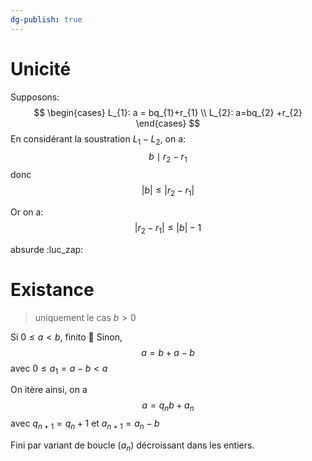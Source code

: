 ```yaml
---
dg-publish: true
---
```


# Unicité

Supposons:
$$
\begin{cases}
L_{1}: a = bq_{1}+r_{1} \\
L_{2}: a=bq_{2} +r_{2}
\end{cases}
$$
En considérant la soustration $L_{1}-L_{2}$, on a:
$$
b\mid r_{2}-r_{1}
$$
donc
$$
\left| b \right|\leq \left| r_{2} -r_{1} \right|
$$

Or on a:
$$
\left| r_{2} -r_{1}\right| \leq \left| b \right|-1
$$

absurde :luc_zap:

# Existance

> uniquement le cas $b>0$

Si $0\leq a < b$, finito 🕺
Sinon, 
$$
a = b + a - b
$$
avec $0 \leq a_{1} =a - b < a$

On itère ainsi, on a
$$
a = q_{n}b + a_{n}
$$
avec $q_{n+1} = q_{n}+1$ et $a_{n+1}=a_{n}-b$

Fini par variant de boucle $(a_{n})$ décroissant dans les entiers. 
